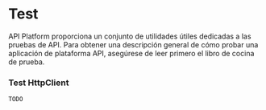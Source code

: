 # Test

API Platform proporciona un conjunto de utilidades útiles dedicadas a las pruebas de API. Para obtener una descripción general de cómo probar una aplicación de plataforma API, asegúrese de leer primero el libro de cocina de prueba.

### Test HttpClient
```
TODO
```